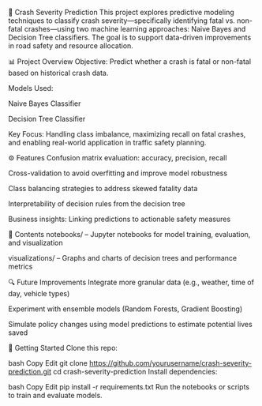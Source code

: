 🚗 Crash Severity Prediction
This project explores predictive modeling techniques to classify crash severity—specifically identifying fatal vs. non-fatal crashes—using two machine learning approaches: Naive Bayes and Decision Tree classifiers. The goal is to support data-driven improvements in road safety and resource allocation.

📊 Project Overview
Objective: Predict whether a crash is fatal or non-fatal based on historical crash data.

Models Used:

Naive Bayes Classifier

Decision Tree Classifier

Key Focus: Handling class imbalance, maximizing recall on fatal crashes, and enabling real-world application in traffic safety planning.

⚙️ Features
Confusion matrix evaluation: accuracy, precision, recall

Cross-validation to avoid overfitting and improve model robustness

Class balancing strategies to address skewed fatality data

Interpretability of decision rules from the decision tree

Business insights: Linking predictions to actionable safety measures

📁 Contents
notebooks/ – Jupyter notebooks for model training, evaluation, and visualization

visualizations/ – Graphs and charts of decision trees and performance metrics

🔍 Future Improvements
Integrate more granular data (e.g., weather, time of day, vehicle types)

Experiment with ensemble models (Random Forests, Gradient Boosting)

Simulate policy changes using model predictions to estimate potential lives saved

📌 Getting Started
Clone this repo:

bash
Copy
Edit
git clone https://github.com/yourusername/crash-severity-prediction.git
cd crash-severity-prediction
Install dependencies:

bash
Copy
Edit
pip install -r requirements.txt
Run the notebooks or scripts to train and evaluate models.
